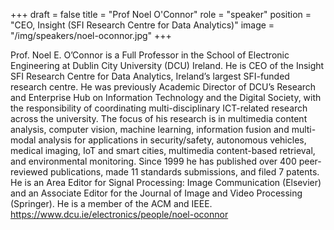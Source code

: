+++
draft = false
title = "Prof Noel O'Connor"
role = "speaker"
position = "CEO, Insight (SFI Research Centre for Data Analytics)"
image = "/img/speakers/noel-oconnor.jpg"
+++

Prof. Noel E. O’Connor is a Full Professor in the School of Electronic Engineering at Dublin City University (DCU) Ireland. He is CEO of the Insight SFI Research Centre for Data Analytics, Ireland’s largest SFI-funded research centre. He was previously Academic Director of DCU’s Research and Enterprise Hub on Information Technology and the Digital Society, with the responsibility of coordinating multi-disciplinary ICT-related research across the university.  The focus of his research is in multimedia content analysis, computer vision, machine learning, information fusion and multi-modal analysis for applications in security/safety, autonomous vehicles, medical imaging, IoT and smart cities, multimedia content-based retrieval, and environmental monitoring. Since 1999 he has published over 400 peer-reviewed publications, made 11 standards submissions, and filed 7 patents. He is an Area Editor for Signal Processing: Image Communication (Elsevier) and an Associate Editor for the Journal of Image and Video Processing (Springer). He is a member of the ACM and IEEE. https://www.dcu.ie/electronics/people/noel-oconnor
